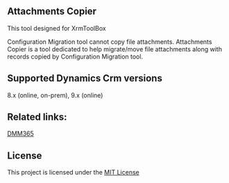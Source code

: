 ## Attachments Copier 

This tool designed for XrmToolBox

Configuration Migration tool cannot copy file attachments.
Attachments Copier is a tool dedicated to help migrate/move file attachments 
along with records copied by Configuration Migration tool.

## Supported Dynamics Crm versions

8.x (online, on-prem), 9.x (online)

## Related links:
[DMM365]( https://github.com/mkalinov/DMM365)


## License

This project is licensed under the [MIT License](https://opensource.org/licenses/MIT) 

